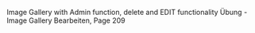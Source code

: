 Image Gallery with Admin function, delete and EDIT functionality 
Übung - Image Gallery Bearbeiten, Page 209
